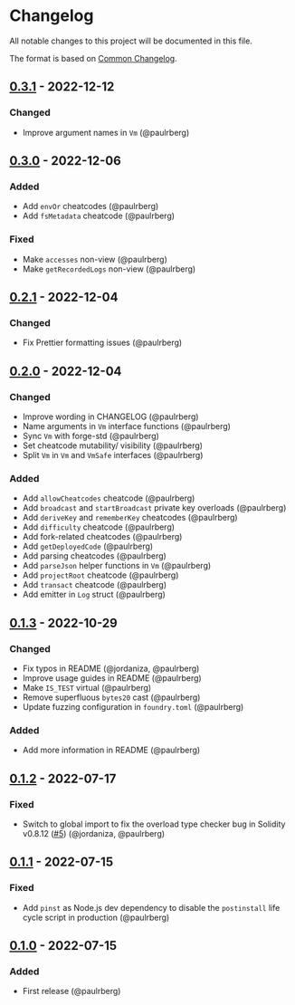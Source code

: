 # Changelog

All notable changes to this project will be documented in this file.

The format is based on [Common Changelog](https://common-changelog.org/).

[0.3.1]: https://github.com/paulrberg/prb-math/compare/v0.3.0...v0.3.1
[0.3.0]: https://github.com/paulrberg/prb-math/compare/v0.2.1...v0.3.0
[0.2.1]: https://github.com/paulrberg/prb-math/compare/v0.2.0...v0.2.1
[0.2.0]: https://github.com/paulrberg/prb-math/compare/v0.1.3...v0.2.0
[0.1.3]: https://github.com/paulrberg/prb-math/compare/v0.1.2...v0.1.3
[0.1.2]: https://github.com/paulrberg/prb-math/compare/v0.1.1...v0.1.2
[0.1.1]: https://github.com/paulrberg/prb-math/compare/v0.1.0...v0.1.1
[0.1.0]: https://github.com/PaulRBerg/prb-test/releases/tag/v0.1.0

## [0.3.1] - 2022-12-12

### Changed

- Improve argument names in `Vm` (@paulrberg)

## [0.3.0] - 2022-12-06

### Added

- Add `envOr` cheatcodes (@paulrberg)
- Add `fsMetadata` cheatcode (@paulrberg)

### Fixed

- Make `accesses` non-view (@paulrberg)
- Make `getRecordedLogs` non-view (@paulrberg)

## [0.2.1] - 2022-12-04

### Changed

- Fix Prettier formatting issues (@paulrberg)

## [0.2.0] - 2022-12-04

### Changed

- Improve wording in CHANGELOG (@paulrberg)
- Name arguments in `Vm` interface functions (@paulrberg)
- Sync `Vm` with forge-std (@paulrberg)
- Set cheatcode mutability/ visibility (@paulrberg)
- Split `Vm` in `Vm` and `VmSafe` interfaces (@paulrberg)

### Added

- Add `allowCheatcodes` cheatcode (@paulrberg)
- Add `broadcast` and `startBroadcast` private key overloads (@paulrberg)
- Add `deriveKey` and `rememberKey` cheatcodes (@paulrberg)
- Add `difficulty` cheatcode (@paulrberg)
- Add fork-related cheatcodes (@paulrberg)
- Add `getDeployedCode` (@paulrberg)
- Add parsing cheatcodes (@paulrberg)
- Add `parseJson` helper functions in `Vm` (@paulrberg)
- Add `projectRoot` cheatcode (@paulrberg)
- Add `transact` cheatcode (@paulrberg)
- Add emitter in `Log` struct (@paulrberg)

## [0.1.3] - 2022-10-29

### Changed

- Fix typos in README (@jordaniza, @paulrberg)
- Improve usage guides in README (@paulrberg)
- Make `IS_TEST` virtual (@paulrberg)
- Remove superfluous `bytes20` cast (@paulrberg)
- Update fuzzing configuration in `foundry.toml` (@paulrberg)

### Added

- Add more information in README (@paulrberg)

## [0.1.2] - 2022-07-17

### Fixed

- Switch to global import to fix the overload type checker bug in Solidity v0.8.12
  ([#5](https://github.com/PaulRBerg/prb-test/issues/5)) (@jordaniza, @paulrberg)

## [0.1.1] - 2022-07-15

### Fixed

- Add `pinst` as Node.js dev dependency to disable the `postinstall` life cycle script in production (@paulrberg)

## [0.1.0] - 2022-07-15

### Added

- First release (@paulrberg)
